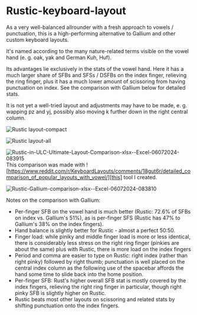 # Rustic-keyboard-layout
As a very well-balanced allrounder with a fresh approach to vowels / punctuation, this is a high-performing alternative to Gallium and other custom keyboard layouts.

It's named according to the many nature-related terms visible on the vowel hand (e. g. oak, yak and German Kuh, Huf).

Its advantages lie exclusively in the stats of the vowel hand. Here it has a much larger share of SFBs and SFSs / DSFBs on the index finger, relieving the ring finger, plus it has a much lower amount of scissoring from having punctuation on index. See the comparison with Gallium below for detailed stats.

It is not yet a well-tried layout and adjustments may have to be made, e. g. wapping pz and yj, possibly also moving k further down in the right central column.

![Rustic layout-compact](https://github.com/Keyhabit/Rustic-keyboard-layout/assets/56698156/5a242840-431d-4244-a894-142c70e0e9e1)

![Rustic layout-all](https://github.com/Keyhabit/Rustic-keyboard-layout/assets/56698156/92947b40-c5d7-4ff9-84c6-52da48cf8afa)

![Rustic-in-ULC-Ultimate-Layout-Comparison-xlsx--Excel-06072024-083915](https://github.com/Keyhabit/Rustic-keyboard-layout/assets/56698156/73e5c332-0b04-4ddb-ad79-6ca2afc6c064)
This comparison was made with ![https://www.reddit.com/r/KeyboardLayouts/comments/18gut6r/detailed_comparison_of_popular_layouts_with_vowel/][this] tool I created.


![Rustic-Gallium-comparison-xlsx--Excel-06072024-083810](https://github.com/Keyhabit/Rustic-keyboard-layout/assets/56698156/fa002f88-39c7-4fb7-9673-07acf36b1c66)


Notes on the comparison with Gallium:
- Per-finger SFB on the vowel hand is much better (Rustic: 72.6% of SFBs on index vs. Gallium's 51%), as is per-finger SFS (Rustic has 47% to Gallium's 38% on the index fingers).
- Hand balance is slightly better for Rustic - almost a perfect 50:50.
- Finger load: while piniky and middle finger load is more or less identical, there is considerably less stress on the right ring finger (pinkies are about the same) plus with Rustic, there is more load on the index fingers
- Period and comma are easier to type on Rustic: right index (rather than right pinky) followed by right thumb; punctuation is well placed on the central index column as the following use of the spacebar affords the hand some time to slide back into the home position.
- Per-finger SFB: Rust's higher overall SFB stat is mostly covered by the index fingers, relieving the right ring finger in particular, though right pinky SFB is slightly higher on Rustic.
- Rustic beats most other layouts on scissoring and related stats by shifting punctuation onto the index fingers.
